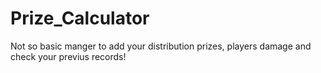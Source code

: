 # Prize_Calculator

Not so basic manger to add your distribution prizes, players damage and check your previus records!
